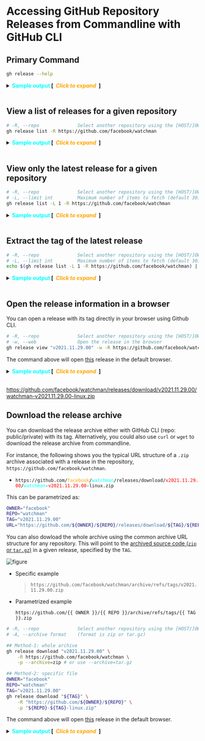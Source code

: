 # Accessing GitHub Repository Releases from Commandline with GitHub CLI

## Primary Command

```sh
gh release --help
```

<details>
<summary><strong><font color="cyan">Sample output</font> [<font color="orange"><em>&nbsp; Click to expand &nbsp;</em></font>]</strong></summary>
<p>

```sh
$ gh release --help

Manage GitHub releases

USAGE
  gh release <command> [flags]

CORE COMMANDS
  create:     Create a new release
  delete:     Delete a release
  download:   Download release assets
  list:       List releases in a repository
  upload:     Upload assets to a release
  view:       View information about a release

FLAGS
  -R, --repo [HOST/]OWNER/REPO   Select another repository using the [HOST/]OWNER/REPO format

INHERITED FLAGS
  --help   Show help for command

LEARN MORE
  Use 'gh <command> <subcommand> --help' for more information about a command.
  Read the manual at https://cli.github.com/manual
```

</p>
</details></br>

## View a list of releases for a given repository

```sh
# -R, --repo              Select another repository using the [HOST/]OWNER/REPO format
gh release list -R https://github.com/facebook/watchman
```

<details>
<summary><strong><font color="cyan">Sample output</font> [<font color="orange"><em>&nbsp; Click to expand &nbsp;</em></font>]</strong></summary>
<p>

```sh
v2021.11.29.00  Latest  (v2021.11.29.00)  about 4 days ago
v2021.11.15.00          (v2021.11.15.00)  about 17 days ago
v2021.11.08.00          (v2021.11.08.00)  about 22 days ago
v2021.11.01.00          (v2021.11.01.00)  about 1 month ago
v2021.10.25.00          (v2021.10.25.00)  about 1 month ago
v2021.10.18.00          (v2021.10.18.00)  about 1 month ago
v2021.10.11.00          (v2021.10.11.00)  about 1 month ago
v2021.10.04.00          (v2021.10.04.00)  about 2 months ago
v2021.09.27.00          (v2021.09.27.00)  about 2 months ago
v2021.09.20.00          (v2021.09.20.00)  about 2 months ago
v2021.09.13.00          (v2021.09.13.00)  about 2 months ago
v2021.09.06.00          (v2021.09.06.00)  about 2 months ago
v2021.08.30.00          (v2021.08.30.00)  about 3 months ago
v2021.08.23.00          (v2021.08.23.00)  about 3 months ago
v2021.08.02.00          (v2021.08.02.00)  about 4 months ago
v2021.07.22.00          (v2021.07.22.00)  about 4 months ago
v2021.07.20.00          (v2021.07.20.00)  about 4 months ago
v2021.07.19.00          (v2021.07.19.00)  about 4 months ago
v2021.07.12.00          (v2021.07.12.00)  about 4 months ago
v2021.07.05.00          (v2021.07.05.00)  about 5 months ago
v2021.06.14.00          (v2021.06.14.00)  about 5 months ago
v2021.06.07.00          (v2021.06.07.00)  about 5 months ago
v2021.05.31.00          (v2021.05.31.00)  about 6 months ago
v2021.05.24.00          (v2021.05.24.00)  about 6 months ago
v2021.05.17.00          (v2021.05.17.00)  about 6 months ago
v2021.05.10.00          (v2021.05.10.00)  about 6 months ago
v2021.05.03.00          (v2021.05.03.00)  about 7 months ago
v2021.04.26.00          (v2021.04.26.00)  about 7 months ago
v2021.04.19.00          (v2021.04.19.00)  about 7 months ago
v2021.04.12.00          (v2021.04.12.00)  about 7 months ago
```

</p>
</details></br>

## View only the latest release for a given repository

```sh
# -R, --repo              Select another repository using the [HOST/]OWNER/REPO format
# -L, --limit int         Maximum number of items to fetch (default 30)
gh release list -L 1 -R https://github.com/facebook/watchman
```

<details>
<summary><strong><font color="cyan">Sample output</font> [<font color="orange"><em>&nbsp; Click to expand &nbsp;</em></font>]</strong></summary>
<p>

```sh
v2021.11.29.00  Latest  (v2021.11.29.00)  about 4 days ago
```

</p>
</details></br>

## Extract the tag of the latest release

```sh
# -R, --repo              Select another repository using the [HOST/]OWNER/REPO format
# -L, --limit int         Maximum number of items to fetch (default 30)
echo $(gh release list -L 1 -R https://github.com/facebook/watchman) | cut -d " " -f1
```

<details>
<summary><strong><font color="cyan">Sample output</font> [<font color="orange"><em>&nbsp; Click to expand &nbsp;</em></font>]</strong></summary>
<p>

```sh
v2021.11.29.00
```

</p>
</details></br>

## Open the release information in a browser

You can open a release with its tag directly in your browser using Github CLI.

```sh
# -R, --repo              Select another repository using the [HOST/]OWNER/REPO format
# -w, --web               Open the release in the browser
gh release view "v2021.11.29.00" -w -R https://github.com/facebook/watchman
```

The command above will open [this](https://github.com/facebook/watchman/releases/tag/v2021.11.29.00) release in the default browser.

<details>
<summary><strong><font color="cyan">Sample output</font> [<font color="orange"><em>&nbsp; Click to expand &nbsp;</em></font>]</strong></summary>
<p>

![figure](https://i.imgur.com/oyt0z1u.png)

</p>
</details></br>

https://github.com/facebook/watchman/releases/download/v2021.11.29.00/watchman-v2021.11.29.00-linux.zip

## Download the release archive

You can download the release archive either with GitHub CLI (repo: public/private) with its tag. Alternatively, you could also use `curl` or `wget` to download the release archive from commandline.

For instance, the following shows you the typical URL structure of a `.zip` archive associated with a release in the repository, `https://github.com/facebook/watchman`.

- `https://github.com/`<code><font color="orange">facebook</font></code>`/`<code><font color="cyan">watchman</font></code>`/releases/download/`<code><font color="red">v2021.11.29.00</font></code>`/`<code><font color="cyan">watchman</font></code>`-`<code><font color="red">v2021.11.29.00</font></code>`-linux.zip`

This can be parametrized as:

```sh
OWNER="facebook"
REPO="watchman"
TAG="v2021.11.29.00"
URL="https://github.com/${OWNER}/${REPO}/releases/download/${TAG}/${REPO}-${TAG}-linux.zip"
```
You can also dowload the whole archive using the common archive URL structure for any repository. This will point to the [archived source code (`zip` or `tar.gz`)](https://github.com/facebook/watchman/releases/tag/v2021.11.29.00) in a given release, specified by the `TAG`.

![figure](https://i.imgur.com/FRwGzqj.png)

- Specific example

    > `https://github.com/facebook/watchman/archive/refs/tags/v2021.11.29.00.zip`

- Parametrized example

    ```jinja
    https://github.com/{{ OWNER }}/{{ REPO }}/archive/refs/tags/{{ TAG }}.zip
    ```

```sh
# -R, --repo              Select another repository using the [HOST/]OWNER/REPO format
# -A, --archive format    (format is zip or tar.gz)

## Method-1: whole archive
gh release download "v2021.11.29.00" \
    -R https://github.com/facebook/watchman \
    -p --archive=zip # or use --archive=tar.gz

## Method-2: specific file
OWNER="facebook"
REPO="watchman"
TAG="v2021.11.29.00"
gh release download "${TAG}" \
    -R "https://github.com/${OWNER}/${REPO}" \
    -p "${REPO}-${TAG}-linux.zip"
```

The command above will open [this](https://github.com/facebook/watchman/releases/tag/v2021.11.29.00) release in the default browser.

<details>
<summary><strong><font color="cyan">Sample output</font> [<font color="orange"><em>&nbsp; Click to expand &nbsp;</em></font>]</strong></summary>
<p>

![figure](https://i.imgur.com/oyt0z1u.png)

</p>
</details></br>